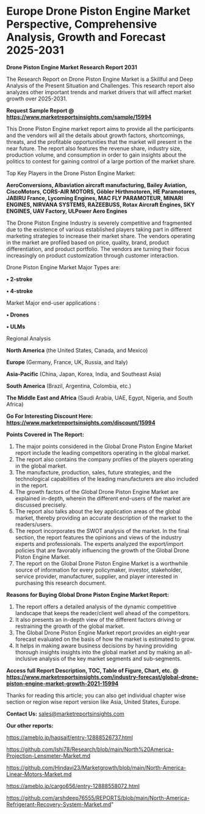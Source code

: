  # Europe Drone Piston Engine Market Perspective, Comprehensive Analysis, Growth and Forecast 2025-2031

<strong>Drone Piston Engine Market Research Report 2031</strong>

The Research Report on Drone Piston Engine Market is a Skillful and Deep Analysis of the Present Situation and Challenges. This research report also analyzes other important trends and market drivers that will affect market growth over 2025-2031.

<strong>Request Sample Report @ <a href=https://www.marketreportsinsights.com/sample/15994>https://www.marketreportsinsights.com/sample/15994</a></strong>

This Drone Piston Engine market report aims to provide all the participants and the vendors will all the details about growth factors, shortcomings, threats, and the profitable opportunities that the market will present in the near future. The report also features the revenue share, industry size, production volume, and consumption in order to gain insights about the politics to contest for gaining control of a large portion of the market share.

Top Key Players in the Drone Piston Engine Market:

<strong>AeroConversions, Albaviation aircraft manufacturing, Bailey Aviation, CiscoMotors, CORS-AIR MOTORS, Göbler Hirthmotoren, HE Paramotores, JABIRU France, Lycoming Engines, MAC FLY PARAMOTEUR, MINARI ENGINES, NIRVANA SYSTEMS, RAZEEBUSS, Rotax Aircraft Engines, SKY ENGINES, UAV Factory, ULPower Aero Engines</strong>

The Drone Piston Engine Industry is severely competitive and fragmented due to the existence of various established players taking part in different marketing strategies to increase their market share. The vendors operating in the market are profiled based on price, quality, brand, product differentiation, and product portfolio. The vendors are turning their focus increasingly on product customization through customer interaction.

Drone Piston Engine Market Major Types are:

<strong>• 2-stroke

• 4-stroke</strong>

Market Major end-user applications :

<strong>• Drones

• ULMs</strong>

Regional Analysis

</u><strong><b>North America</b></strong> (the United States, Canada, and Mexico)

<strong><b>Europe </b></strong>(Germany, France, UK, Russia, and Italy)

<strong><b>Asia-Pacific</b></strong> (China, Japan, Korea, India, and Southeast Asia)

<strong><b>South America</b></strong> (Brazil, Argentina, Colombia, etc.)

<strong><b>The Middle East and Africa</b></strong> (Saudi Arabia, UAE, Egypt, Nigeria, and South Africa)

<strong>Go For Interesting Discount Here: <a href=https://www.marketreportsinsights.com/discount/15994>https://www.marketreportsinsights.com/discount/15994</a></strong>

<strong>Points Covered in The Report:</strong>
<ol>
  <li>The major points considered in the Global Drone Piston Engine Market report include the leading competitors operating in the global market.</li>
  <li>The report also contains the company profiles of the players operating in the global market.</li>
  <li>The manufacture, production, sales, future strategies, and the technological capabilities of the leading manufacturers are also included in the report.</li>
  <li>The growth factors of the Global Drone Piston Engine Market are explained in-depth, wherein the different end-users of the market are discussed precisely.</li>
  <li>The report also talks about the key application areas of the global market, thereby providing an accurate description of the market to the readers/users.</li>
  <li>The report incorporates the SWOT analysis of the market. In the final section, the report features the opinions and views of the industry experts and professionals. The experts analyzed the export/import policies that are favorably influencing the growth of the Global Drone Piston Engine Market.</li>
  <li>The report on the Global Drone Piston Engine Market is a worthwhile source of information for every policymaker, investor, stakeholder, service provider, manufacturer, supplier, and player interested in purchasing this research document.</li>
</ol>
<strong>Reasons for Buying Global Drone Piston Engine Market Report:</strong>

<ol>
  <li>The report offers a detailed analysis of the dynamic competitive landscape that keeps the reader/client well ahead of the competitors.</li>
  <li>It also presents an in-depth view of the different factors driving or restraining the growth of the global market.</li>
  <li>The Global Drone Piston Engine Market report provides an eight-year forecast evaluated on the basis of how the market is estimated to grow.</li>
  <li>It helps in making aware business decisions by having providing thorough insights insights into the global market and by making an all-inclusive analysis of the key market segments and sub-segments.</li>
</ol>
<strong>Access full Report Description, TOC, Table of Figure, Chart, etc. @ <a href=https://www.marketreportsinsights.com/industry-forecast/global-drone-piston-engine-market-growth-2021-15994>https://www.marketreportsinsights.com/industry-forecast/global-drone-piston-engine-market-growth-2021-15994</a></strong>


Thanks for reading this article; you can also get individual chapter wise section or region wise report version like Asia, United States, Europe.

<strong>Contact Us:</strong>
sales@marketreportsinsights.com

<strong>Our other reports:</strong>

<a href=https://ameblo.jp/haqsaif/entry-12888526737.html>https://ameblo.jp/haqsaif/entry-12888526737.html</a>

<a href=https://github.com/Ishi78/Research/blob/main/North%20America-Projection-Lensmeter-Market.md>https://github.com/Ishi78/Research/blob/main/North%20America-Projection-Lensmeter-Market.md</a>

<a href=https://github.com/Hindavi23/Marketgrowth/blob/main/North-America-Linear-Motors-Market.md>https://github.com/Hindavi23/Marketgrowth/blob/main/North-America-Linear-Motors-Market.md</a>

<a href=https://ameblo.jp/cargo656/entry-12888558072.html>https://ameblo.jp/cargo656/entry-12888558072.html</a>

<a href=https://github.com/arshdeep76555/REPORTS/blob/main/North-America-Refrigerant-Recovery-System-Market.md>https://github.com/arshdeep76555/REPORTS/blob/main/North-America-Refrigerant-Recovery-System-Market.md</a>"
